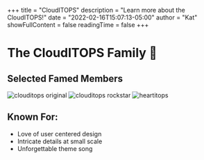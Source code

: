 +++
title = "CloudITOPS"
description = "Learn more about the CloudITOPS!"
date = "2022-02-16T15:07:13-05:00"
author = "Kat"
showFullContent = false
readingTime = false
+++

# The CloudITOPS Family 🦕

## Selected Famed Members
![clouditops original](https://emoji.slack-edge.com/T03M7E63A/clouditops/0c7d216142dcb803.png)
![clouditops rockstar](https://emoji.slack-edge.com/T03M7E63A/clouditops-rockstar/5d216088ca71ae0b.png)
![heartitops](https://emoji.slack-edge.com/T03M7E63A/heart-party-clouditops/ff5797d947a68372.png)

## Known For:

  - Love of user centered design
  - Intricate details at small scale
  - Unforgettable theme song
